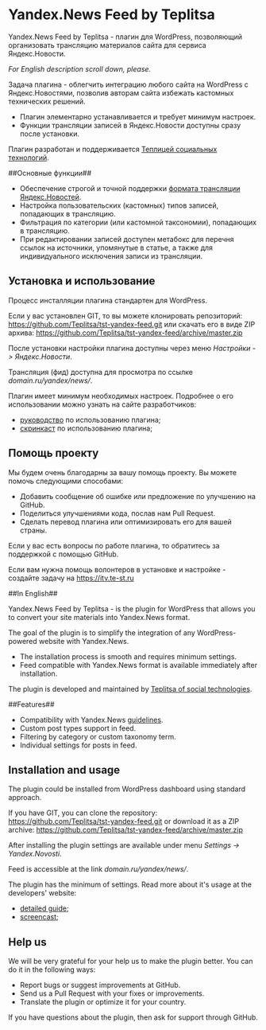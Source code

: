 # Yandex.News Feed by Teplitsa #

Yandex.News Feed by Teplitsa - плагин для WordPress, позволяющий организовать трансляцию материалов сайта для сервиса Яндекс.Новости.

_For English description scroll down, please._

Задача плагина - облегчить интеграцию любого сайта на WordPress с Яндекс.Новостями, позволив авторам сайта избежать кастомных технических решений.

* Плагин элементарно устанавливается и требует минимум настроек.
* Функции трансляции записей в Яндекс.Новости доступны сразу после установки.

Плагин разработан и поддерживается [Теплицей социальных технологий](http://te-st.ru/).


##Основные функции##

* Обеспечение строгой и точной поддержки [формата трансляции Яндекс.Новостей](http://help.yandex.ru/news/info-for-mass-media.xml).
* Настройка пользовательских (кастомных) типов записей, попадающих в трансляцию.
* Фильтрация по категории (или кастомной таксономии), попадающих в трансляцию.
* При редактировании записей доступен метабокс для перечня ссылок на источники, упомянутые в статье, а также для индивидуального исключения записи из трансляции.


## Установка и использование ##

Процесс инсталляции плагина стандартен для WordPress.

Если у вас установлен GIT, то вы можете клонировать репозиторий: https://github.com/Teplitsa/tst-yandex-feed.git
или скачать его в виде ZIP архива: https://github.com/Teplitsa/tst-yandex-feed/archive/master.zip

После установки настройки плагина доступны через меню _Настройки -> Яндекс.Новости_.

Трансляция (фид) доступна для просмотра по ссылке _domain.ru/yandex/news/_.

Плагин имеет минимум необходимых настроек. Подробнее о его использовании можно узнать на сайте разработчиков:
* [руководство](http://te-st.ru/2014/12/02/wordpress-and-yandex-news/) по использованию плагина;
* [скринкаст](http://te-st.ru/2014/04/08/screencast-yandex-news-plugin/) по использованию плагина; 


## Помощь проекту ##

Мы будем очень благодарны за вашу помощь проекту. Вы можете помочь следующими способами:

* Добавить сообщение об ошибке или предложение по улучшению на GitHub.
* Поделиться улучшениями кода, послав нам Pull Request.
* Сделать перевод плагина или оптимизировать его для вашей страны.

Если у вас есть вопросы по работе плагина, то обратитесь за поддержкой с помощью GitHub.

Если вам нужна помощь волонтеров в установке и настройке - создайте задачу на https://itv.te-st.ru

##In English##

Yandex.News Feed by Teplitsa - is the plugin for WordPress that allows you to convert your site materials  into Yandex.News format.

The goal of the plugin is to simplify the integration of any WordPress-powered website with Yandex.News.

* The installation process is smooth and requires minimum settings.
* Feed compatible with Yandex.News format is available immediately after installation.

The plugin is developed and maintained by [Teplitsa of social technologies](http://te-st.ru/).


##Features##

* Compatibility with Yandex.News [guidelines](http://help.yandex.ru/news/info-for-mass-media.xml).
* Custom post types support in feed.
* Filtering by category or custom taxonomy term.
* Individual settings for posts in feed.


## Installation and usage ##

The plugin could be installed from WordPress dashboard using standard approach.

If you have GIT, you can clone the repository: https://github.com/Teplitsa/tst-yandex-feed.git
or download it as a ZIP archive: https://github.com/Teplitsa/tst-yandex-feed/archive/master.zip

After installing the plugin settings are available under menu _Settings -> Yandex.Novosti_.

Feed is accessible at the link _domain.ru/yandex/news/_.

The plugin has the minimum of settings. Read more about it's usage at the developers' website:

* [detailed guide](http://te-st.EN/2014/12/02/wordpress-and-yandex-news/);
* [screencast](http://te-st.EN/2014/04/08/screencast-yandex-news-plugin/);


## Help us  ##

We will be very grateful for your help us to make the plugin better. You can do it in the following ways:

* Report bugs or suggest improvements at GitHub.
* Send us a Pull Request with your fixes or improvements.
* Translate the plugin or optimize it for your country.

If you have questions about the plugin, then ask for support through GitHub.


